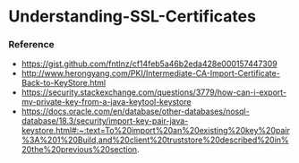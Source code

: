 # Understanding-SSL-Certificates


### Reference

- https://gist.github.com/fntlnz/cf14feb5a46b2eda428e000157447309
- http://www.herongyang.com/PKI/Intermediate-CA-Import-Certificate-Back-to-KeyStore.html
- https://security.stackexchange.com/questions/3779/how-can-i-export-my-private-key-from-a-java-keytool-keystore
- https://docs.oracle.com/en/database/other-databases/nosql-database/18.3/security/import-key-pair-java-keystore.html#:~:text=To%20import%20an%20existing%20key%20pair%3A%201%20Build,and%20client%20truststore%20described%20in%20the%20previous%20section.
